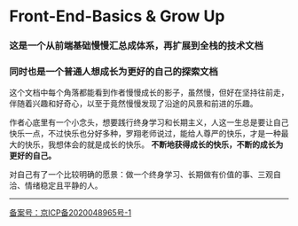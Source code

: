 <h1 style="textAlign: center;">Front-End-Basics & Grow Up</h1>

<h3  style="textAlign: center;">这是一个从前端基础慢慢汇总成体系，再扩展到全栈的技术文档</h3>
<h3  style="textAlign: center; paddingBottom: 40px;">同时也是一个普通人想成长为更好的自己的探索文档</h3>

<p>这个文档中每个角落都能看到作者慢慢成长的影子，虽然慢，但好在坚持往前走，伴随着兴趣和好奇心，以至于竟然慢慢发现了沿途的风景和前进的乐趣。</p>

<p>
作者心底里有一个小念头，想要践行终身学习和长期主义，人这一生总是要让自己快乐一点，不过快乐也分好多种，罗翔老师说过，能给人尊严的快乐，才是一种最大的快乐，我想体会的就是成长的快乐。
<b>不断地获得成长的快乐，不断的成长为更好的自己。</b>
</p>

<p>对自己有了一个比较明确的愿景：做一个终身学习、长期做有价值的事、三观自洽、情绪稳定且平静的人。</p>

---
[备案号：京ICP备2020048965号-1](https://beian.miit.gov.cn/)




